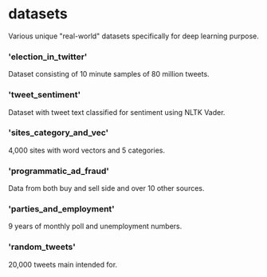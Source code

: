 # datasets
Various unique "real-world" datasets specifically for deep learning purpose. 

### 'election_in_twitter'
Dataset consisting of 10 minute samples of 80 million tweets.

### 'tweet_sentiment'
Dataset with tweet text classified for sentiment using NLTK Vader.

### 'sites_category_and_vec'
4,000 sites with word vectors and 5 categories.

### 'programmatic_ad_fraud'
Data from both buy and sell side and over 10 other sources.

### 'parties_and_employment'
9 years of monthly poll and unemployment numbers.

### 'random_tweets'        
20,000 tweets main intended for.

